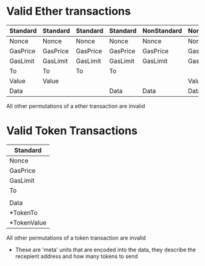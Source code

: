 # Valid Ether transactions

| Standard | Standard | Standard | Standard | NonStandard | NonStandard |
| -------- | -------- | -------- | -------- | ----------- | ----------- |
| Nonce    | Nonce    | Nonce    | Nonce    | Nonce       | Nonce       |
| GasPrice | GasPrice | GasPrice | GasPrice | GasPrice    | GasPrice    |
| GasLimit | GasLimit | GasLimit | GasLimit | GasLimit    | GasLimit    |
| To       | To       | To       | To       |             |             |
| Value    | Value    |          |          |             | Value       |
| Data     |          |          | Data     | Data        | Data        |


All other permutations of a ether transaction are invalid

# Valid Token Transactions

| Standard     |
| ------------ |
| Nonce        |
| GasPrice     |
| GasLimit     |
| To           |
|              |
| Data         |
| \*TokenTo    |
| \*TokenValue |

All other permutations of a token transaction are invalid

* These are 'meta' units that are encoded into the data, they describe the recepient address and how many tokens to send
